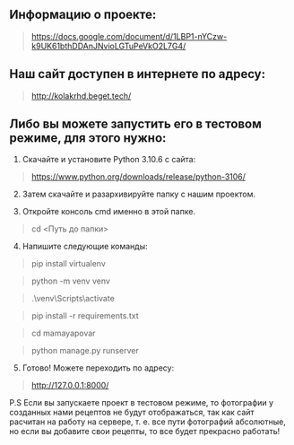 ## Информацию о проекте:

> https://docs.google.com/document/d/1LBP1-nYCzw-k9UK61bthDDAnJNvioLGTuPeVkO2L7G4/

## Наш сайт доступен в интернете по адресу:

> http://kolakrhd.beget.tech/

## Либо вы можете запустить его в тестовом режиме, для этого нужно:

1. Скачайте и установите Python 3.10.6 с сайта:
> https://www.python.org/downloads/release/python-3106/

2. Затем скачайте и разархивируйте папку с нашим проектом.

3. Откройте консоль cmd именно в этой папке.

> cd <Путь до папки>

4. Напишите следующие команды:

> pip install virtualenv

> python -m venv venv

> .\venv\Scripts\activate

> pip install -r requirements.txt

> cd mamayapovar

> python manage.py runserver

5. Готово! Можете переходить по адресу:

> http://127.0.0.1:8000/

P.S Если вы запускаете проект в тестовом режиме, то фотографии у созданных нами рецептов не будут отображаться, так как сайт расчитан на работу на сервере, т. е. все пути фотографий абсолютные, но если вы добавите свои рецепты, то все будет прекрасно работать!
